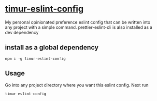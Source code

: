# [timur-eslint-config](https://www.npmjs.com/package/timur-eslint-config)

My personal opinionated preference eslint config that can be written into any project with a simple command. prettier-eslint-cli is also installed as a dev dependency

## install as a global dependency

```
npm i -g timur-eslint-config
```

## Usage

Go into any project directory where you want this eslint config. Next run 
```
timur-eslint-config
```
